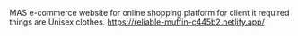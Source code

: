 MAS e-commerce website for online shopping platform for client it required things are Unisex clothes.
https://reliable-muffin-c445b2.netlify.app/
